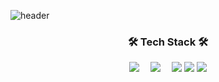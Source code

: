![header](https://capsule-render.vercel.app/api?type=soft&color=auto&height=150&section=header&text=NOHYECHAN&fontSize=70&animation=twinkling)
<h3 align="center">🛠 Tech Stack 🛠</h3>
<div align = "center">

  
  <img src="https://img.shields.io/badge/HTML-E34F26?style=flat-square&logo=HTML5&logoColor=white"/>　
  <img src="https://img.shields.io/badge/CSS-1572B6?style=flat-square&logo=CSS3&logoColor=white"/>　
  <img src="https://img.shields.io/badge/JavaScript-F7DF1E?style=flat-square&logo=JavaScript&logoColor=white"/>
  <img src="https://img.shields.io/badge/React-00BCF6?style=flat-square&logo=React&logoColor=white"></img> 
<img src="https://img.shields.io/badge/Python-3766AB?style=flat-square&logo=Python&logoColor=white"/>
<!--   <img src="https://img.shields.io/badge/Git-F05032?style=flat&logo=Git&logoColor=white"/> -->
</div>

